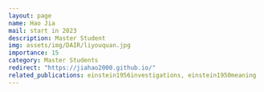 ```yaml
---
layout: page
name: Hao Jia
mail: start in 2023
description: Master Student
img: assets/img/DAIR/liyouquan.jpg
importance: 15
category: Master Students
redirect: "https://jiahao2000.github.io/"
related_publications: einstein1956investigations, einstein1950meaning
---
```

